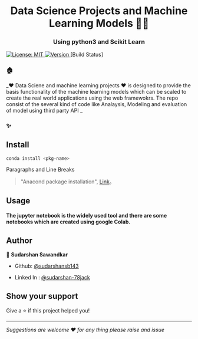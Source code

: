 <h1 align="center">Data Science Projects and Machine Learning Models  🚀🚀</h1>
<h3 align="center">Using python3 and Scikit Learn </h3>
<p> 
  <a href="#" target="_blank">
    <img alt="License: MIT" src="https://img.shields.io/badge/License-mit-yellow.svg?style=for-the-badge&logo=appveyor" />
  </a>
    <a href="#" target="_blank">
    <img alt="Version" src="https://img.shields.io/badge/Sklearn-0.0.20-green.svg?style=for-the-badge&logo=appveyor" />
  </a>
  [Build Status]


</p>


### 🏠 
_❤️ Data Sciene and machine learning projects ❤️ is designed to provide the basis functionality of the machine learning models which can be scaled to create the real world applications using the web framewokrs. The repo consist of the several kind of code like Analaysis, Modeling and evaluation of model using third party API _


### ✨ 

## Install

```sh
conda install <pkg-name>
```

Paragraphs and Line Breaks
                    
> "Anacond package installation", [Link](https://anaconda.org/)。


## Usage
#### The jupyter notebook is the widely used tool and there are some notebooks which are created using google Colab. 

## Author

👤 **Sudarshan Sawandkar**

* Github: [@sudarshansb143](https://github.com/sudarshansb143)

* Linked In : [@sudarshan-78jack](https://www.linkedin.com/in/sudarshan-78jack/)

## Show your support

Give a ⭐️ if this project helped you!

***
_Suggestions are welcome ❤️ for any thing please raise and issue_

